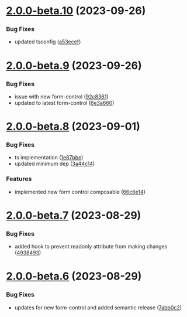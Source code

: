 # [2.0.0-beta.10](https://github.com/vue-interface/light-switch-field/compare/v2.0.0-beta.9...v2.0.0-beta.10) (2023-09-26)


### Bug Fixes

* updated tsconfig ([a53ecef](https://github.com/vue-interface/light-switch-field/commit/a53ecef32ac1e2aae7a15d78539ebb36da856013))

# [2.0.0-beta.9](https://github.com/vue-interface/light-switch-field/compare/v2.0.0-beta.8...v2.0.0-beta.9) (2023-09-26)


### Bug Fixes

* issue with new form-control ([92c8361](https://github.com/vue-interface/light-switch-field/commit/92c8361de48a4d7dd5ed85479328268523609922))
* updated to latest form-control ([6e3a660](https://github.com/vue-interface/light-switch-field/commit/6e3a660b00e357425ebaf967f9266917dac7ee6e))

# [2.0.0-beta.8](https://github.com/vue-interface/light-switch-field/compare/v2.0.0-beta.7...v2.0.0-beta.8) (2023-09-01)


### Bug Fixes

* ts implementation ([1e87bbe](https://github.com/vue-interface/light-switch-field/commit/1e87bbe815e9bae32c073632da580f5a622ea9d8))
* updated minimum dep ([3a44c14](https://github.com/vue-interface/light-switch-field/commit/3a44c14b8795703cf962d35f398bf68646a3f43e))


### Features

* implemented new form control composable ([66c6e14](https://github.com/vue-interface/light-switch-field/commit/66c6e149655e5679ee92af6804c97ac740b306c1))

# [2.0.0-beta.7](https://github.com/vue-interface/light-switch-field/compare/v2.0.0-beta.6...v2.0.0-beta.7) (2023-08-29)


### Bug Fixes

* added hook to prevent readonly attribute from making changes ([4938493](https://github.com/vue-interface/light-switch-field/commit/4938493515386d4cce73840ef1cb690f11c5b3e8))

# [2.0.0-beta.6](https://github.com/vue-interface/light-switch-field/compare/v2.0.0-beta.5...v2.0.0-beta.6) (2023-08-29)


### Bug Fixes

* updates for new form-control and added semantic release ([7abb0c2](https://github.com/vue-interface/light-switch-field/commit/7abb0c255efe757561f830a156c304ebfa284e7b))
